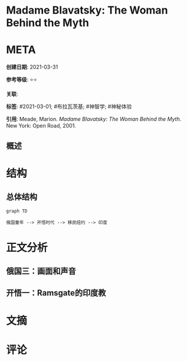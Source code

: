 # Madame Blavatsky: The Woman Behind the Myth

# META

**创建日期**: 2021-03-31

**参考等级**: ⭐⭐

**关联**: 

**标签**: #2021-03-01; #布拉瓦茨基; #神智学; #神秘体验 

**引用**: Meade, Marion. *Madame Blavatsky: The Woman Behind the Myth*. New York: Open Road, 2001.

## 概述


# 结构

## 总体结构

```mermaid
graph TD

俄国童年 --> 开悟时代 --> 移民纽约 --> 印度

```

# 正文分析

## 俄国三：画面和声音

## 开悟一：Ramsgate的印度教





# 文摘

# 评论
